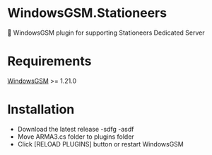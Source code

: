 # WindowsGSM.Stationeers
🧩 WindowsGSM plugin for supporting Stationeers Dedicated Server

# Requirements 
[WindowsGSM](https://github.com/WindowsGSM/WindowsGSM) >= 1.21.0

# Installation 
- Download the latest release -sdfg -asdf
- Move ARMA3.cs folder to plugins folder
- Click [RELOAD PLUGINS] button or restart WindowsGSM

